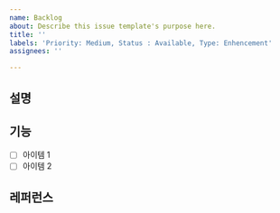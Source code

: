 ```yaml
---
name: Backlog
about: Describe this issue template's purpose here.
title: ''
labels: 'Priority: Medium, Status : Available, Type: Enhencement'
assignees: ''

---
```


## 설명

## 기능 
- [ ] 아이템 1
- [ ] 아이템 2

## 레퍼런스
